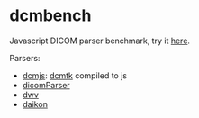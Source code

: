 # dcmbench
Javascript DICOM parser benchmark, try it [here](http://ivmartel.github.io/dcmbench).

Parsers:
* [dcmjs](https://github.com/commontk/dcmjs): [dcmtk](http://dicom.offis.de/dcmtk.php.en) compiled to js
* [dicomParser](https://github.com/chafey/dicomParser)
* [dwv](https://github.com/ivmartel/dwv)
* [daikon](https://github.com/rii-mango/Daikon)
